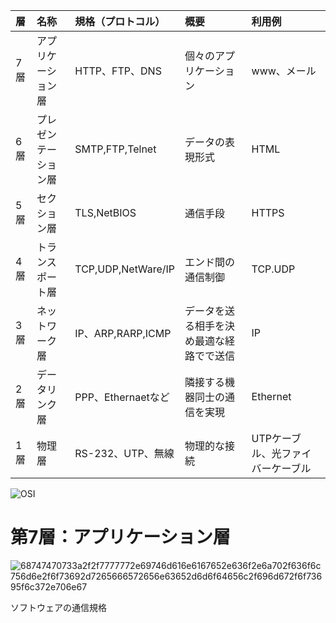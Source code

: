 | 層 | 名称 | 規格（プロトコル） | 概要 | 利用例 |
|:---|:---|:---|:---|:---|
|7層|アプリケーション層 |HTTP、FTP、DNS |個々のアプリケーション|www、メール|
|6層|プレゼンテーション層|SMTP,FTP,Telnet|データの表現形式|HTML|
|5層|セクション層|TLS,NetBIOS|通信手段|HTTPS|
|4層|トランスポート層|TCP,UDP,NetWare/IP|エンド間の通信制御|TCP.UDP|
|3層|ネットワーク層|IP、ARP,RARP,ICMP|データを送る相手を決め最適な経路でで送信|IP|
|2層|データリンク層|PPP、Ethernaetなど|隣接する機器同士の通信を実現|Ethernet|
|1層|物理層|RS-232、UTP、無線|物理的な接続|UTPケーブル、光ファイバーケーブル|


![OSI](https://www.itmanage.co.jp/column/osi-reference-model/img/osi_reference_model.png)


# 第7層：アプリケーション層
![68747470733a2f2f7777772e69746d616e6167652e636f2e6a702f636f6c756d6e2f6f73692d7265666572656e63652d6d6f64656c2f696d672f6f73695f6c372e706e67](https://user-images.githubusercontent.com/82156802/145658175-76f4669c-8fc7-4291-ab7a-06388fa585c0.png)

ソフトウェアの通信規格

